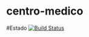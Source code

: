 # centro-medico

#Estado
[![Build Status](https://travis-ci.org/ignacrescenzo/centro-medico.svg?branch=master)](https://travis-ci.org/ignacrescenzo/centro-medico)
